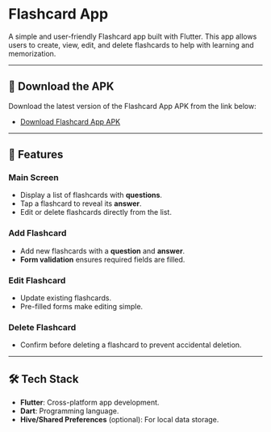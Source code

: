 # Flashcard App

A simple and user-friendly Flashcard app built with Flutter. This app allows users to create, view, edit, and delete flashcards to help with learning and memorization.

---

## 📱 Download the APK

Download the latest version of the Flashcard App APK from the link below:

- [Download Flashcard App APK](https://github.com/Deependrakashya/flash_card/releases/download/Release/flash_card.apk)

---

## 🚀 Features

### Main Screen
- Display a list of flashcards with **questions**.
- Tap a flashcard to reveal its **answer**.
- Edit or delete flashcards directly from the list.

### Add Flashcard
- Add new flashcards with a **question** and **answer**.
- **Form validation** ensures required fields are filled.

### Edit Flashcard
- Update existing flashcards.
- Pre-filled forms make editing simple.

### Delete Flashcard
- Confirm before deleting a flashcard to prevent accidental deletion.

---

## 🛠️ Tech Stack

- **Flutter**: Cross-platform app development.
- **Dart**: Programming language.
- **Hive/Shared Preferences** (optional): For local data storage.

